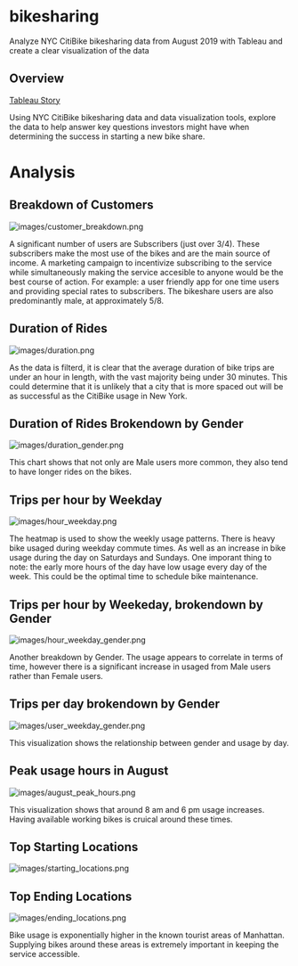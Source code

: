 # bikesharing
Analyze NYC CitiBike bikesharing data from August 2019 with Tableau and create a clear visualization of the data

## Overview

[Tableau Story](https://public.tableau.com/app/profile/rachel.hollis/viz/NYCCitiBikeAnalysis_16449558913820/NYCCitiBikeAnalysis)

Using NYC CitiBike bikesharing data and data visualization tools, explore the data to help answer key questions investors might have when determining the success in starting a new bike share.

# Analysis 

## Breakdown of Customers
![images/customer_breakdown.png](images/customer_breakdown.png)

A significant number of users are Subscribers (just over 3/4). These subscribers make the most use of the bikes and are the main source of income. A marketing campaign to incentivize subscribing to the service while simultaneously making the service accesible to anyone would be the best course of action. For example: a user friendly app for one time users and providing special rates to subscribers. The bikeshare users are also predominantly male, at approximately 5/8.  

## Duration of Rides
![images/duration.png](images/duration.png)

As the data is filterd, it is clear that the average duration of bike trips are under an hour in length, with the vast majority being under 30 minutes. This could determine that it is unlikely that a city that is more spaced out will be as successful as the CitiBike usage in New York. 

## Duration of Rides Brokendown by Gender
![images/duration_gender.png](images/duration_gender.png)

This chart shows that not only are Male users more common, they also tend to have longer rides on the bikes. 

## Trips per hour by Weekday
![images/hour_weekday.png](images/hour_weekday.png)

The heatmap is used to show the weekly usage patterns. There is heavy bike usaged during weekday commute times. As well as an increase in bike usage during the day on Saturdays and Sundays. One imporant thing to note: the early more hours of the day have low usage every day of the week. This could be the optimal time to schedule bike maintenance. 

## Trips per hour by Weekeday, brokendown by Gender
![images/hour_weekday_gender.png](images/hour_weekday_gender.png)

Another breakdown by Gender. The usage appears to correlate in terms of time, however there is a significant increase in usaged from Male users rather than Female users. 

## Trips per day brokendown by Gender
![images/user_weekday_gender.png](images/user_weekday_gender.png)

This visualization shows the relationship between gender and usage by day. 

## Peak usage hours in August
![images/august_peak_hours.png](images/august_peak_hours.png)

This visualization shows that around 8 am and 6 pm usage increases. Having available working bikes is cruical around these times. 

## Top Starting Locations
![images/starting_locations.png](images/starting_locations.png)

## Top Ending Locations
![images/ending_locations.png](images/ending_locations.png)

Bike usage is exponentially higher in the known tourist areas of Manhattan. Supplying bikes around these areas is extremely important in keeping the service accessible. 

